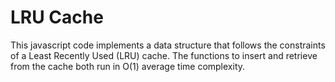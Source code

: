 # LRU Cache
 
This javascript code implements a data structure that follows the constraints of a Least Recently Used (LRU) cache.
The functions to insert and retrieve from the cache both run in O(1) average time complexity.

